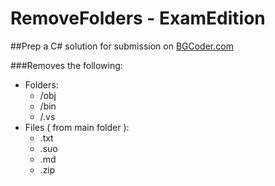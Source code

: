 # RemoveFolders - ExamEdition
##Prep a C# solution for submission on [BGCoder.com](http://bgcoder.com/)

###Removes the following:
  - Folders:
    - /obj
    - /bin
    - /.vs
  - Files ( from main folder ):
    - .txt
    - .suo
    - .md
    - .zip
